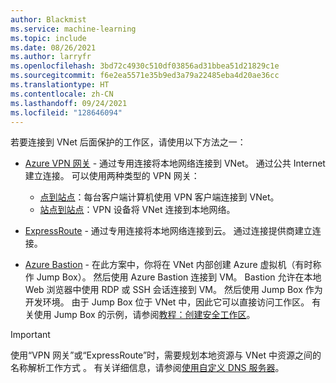 ```yaml
---
author: Blackmist
ms.service: machine-learning
ms.topic: include
ms.date: 08/26/2021
ms.author: larryfr
ms.openlocfilehash: 3bd72c4930c510df03856ad31bbea51d21829c1e
ms.sourcegitcommit: f6e2ea5571e35b9ed3a79a22485eba4d20ae36cc
ms.translationtype: HT
ms.contentlocale: zh-CN
ms.lasthandoff: 09/24/2021
ms.locfileid: "128646094"
---
```

若要连接到 VNet 后面保护的工作区，请使用以下方法之一：

* [Azure VPN 网关](/azure/vpn-gateway/vpn-gateway-about-vpngateways) - 通过专用连接将本地网络连接到 VNet。 通过公共 Internet 建立连接。 可以使用两种类型的 VPN 网关：

    * [点到站点](/azure/vpn-gateway/vpn-gateway-howto-point-to-site-resource-manager-portal)：每台客户端计算机使用 VPN 客户端连接到 VNet。
    * [站点到站点](/azure/vpn-gateway/tutorial-site-to-site-portal)：VPN 设备将 VNet 连接到本地网络。

* [ExpressRoute](https://azure.microsoft.com/services/expressroute/) - 通过专用连接将本地网络连接到云。 通过连接提供商建立连接。
* [Azure Bastion](/azure/bastion/bastion-overview) - 在此方案中，你将在 VNet 内部创建 Azure 虚拟机（有时称作 Jump Box）。 然后使用 Azure Bastion 连接到 VM。 Bastion 允许在本地 Web 浏览器中使用 RDP 或 SSH 会话连接到 VM。 然后使用 Jump Box 作为开发环境。 由于 Jump Box 位于 VNet 中，因此它可以直接访问工作区。 有关使用 Jump Box 的示例，请参阅[教程：创建安全工作区](/azure/machine-learning/tutorial-create-secure-workspace)。

> [!IMPORTANT]
> 使用“VPN 网关”或“ExpressRoute”时，需要规划本地资源与 VNet 中资源之间的名称解析工作方式 。 有关详细信息，请参阅[使用自定义 DNS 服务器](/azure/machine-learning/how-to-custom-dns)。
